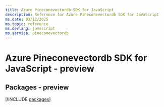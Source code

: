 ```yaml
---
title: Azure Pineconevectordb SDK for JavaScript
description: Reference for Azure Pineconevectordb SDK for JavaScript
ms.date: 03/12/2025
ms.topic: reference
ms.devlang: javascript
ms.service: pineconevectordb
---
```

# Azure Pineconevectordb SDK for JavaScript - preview
## Packages - preview
[!INCLUDE [packages](pineconevectordb-index.md)]